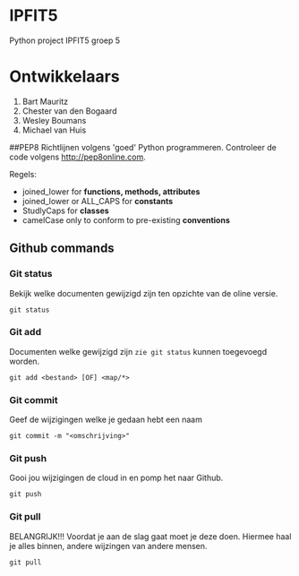 # IPFIT5
Python project IPFIT5 groep 5

# Ontwikkelaars
1. Bart Mauritz
2. Chester van den Bogaard
3. Wesley Boumans
4. Michael van Huis

##PEP8
Richtlijnen volgens 'goed' Python programmeren.
Controleer de code volgens http://pep8online.com.

Regels:
* joined_lower for **functions, methods, attributes**
* joined_lower or ALL_CAPS for **constants**
* StudlyCaps for **classes**
* camelCase only to conform to pre-existing **conventions**

## Github commands
### Git status
Bekijk welke documenten gewijzigd zijn ten opzichte van de oline versie.
```
git status
```
### Git add
Documenten welke gewijzigd zijn ``zie git status`` kunnen toegevoegd worden.
```
git add <bestand> [OF] <map/*>
```
### Git commit
Geef de wijzigingen welke je gedaan hebt een naam
```
git commit -m "<omschrijving>"
```
### Git push
Gooi jou wijzigingen de cloud in en pomp het naar Github.
```
git push
```

### Git pull
BELANGRIJK!!!
Voordat je aan de slag gaat moet je deze doen. Hiermee haal je alles binnen, andere wijzingen van andere mensen.
```
git pull
```
